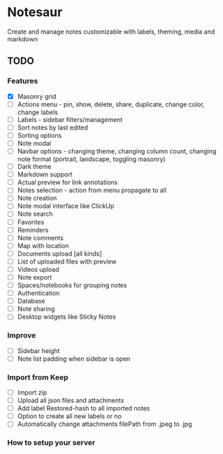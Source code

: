 # Notesaur

Create and manage notes customizable with labels, theming, media and markdown

## TODO

### Features

- [X] Masonry grid
- [ ] Actions menu - pin, show, delete, share, duplicate, change color, change labels
- [ ] Labels - sidebar filters/management
- [ ] Sort notes by last edited
- [ ] Sorting options
- [ ] Note modal
- [ ] Navbar options - changing theme, changing column count, changing note format (portrait, landscape, toggling masonry)
- [ ] Dark theme
- [ ] Markdown support
- [ ] Actual preview for link annotations
- [ ] Notes selection - action from menu propagate to all
- [ ] Note creation
- [ ] Note modal interface like ClickUp
- [ ] Note search
- [ ] Favorites
- [ ] Reminders
- [ ] Note comments
- [ ] Map with location
- [ ] Documents upload [all kinds]
- [ ] List of uploaded files with preview
- [ ] Videos upload
- [ ] Note export
- [ ] Spaces/notebooks for grouping notes
- [ ] Authentication
- [ ] Database
- [ ] Note sharing
- [ ] Desktop widgets like Sticky Notes

### Improve

- [ ] Sidebar height
- [ ] Note list padding when sidebar is open

### Import from Keep

- [ ] Import zip
- [ ] Upload all json files and attachments
- [ ] Add label Restored-hash to all imported notes
- [ ] Option to create all new labels or no
- [ ] Automatically change attachments filePath from .jpeg to .jpg

### How to setup your server

